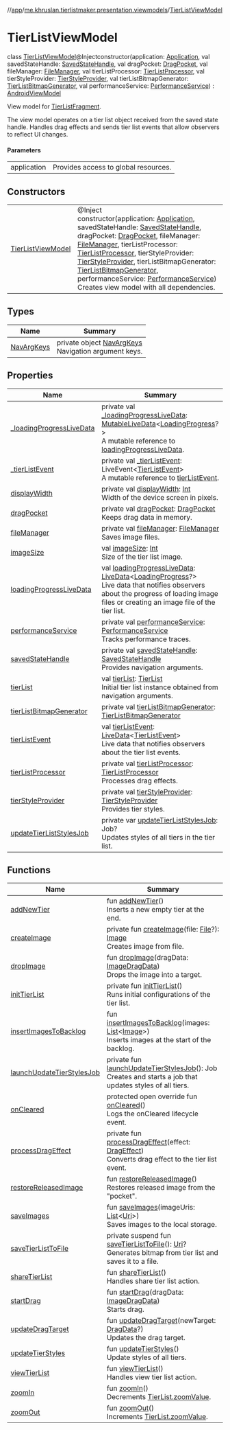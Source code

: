 //[app](../../../index.md)/[me.khruslan.tierlistmaker.presentation.viewmodels](../index.md)/[TierListViewModel](index.md)

# TierListViewModel

class [TierListViewModel](index.md)@Injectconstructor(application: [Application](https://developer.android.com/reference/kotlin/android/app/Application.html), val savedStateHandle: [SavedStateHandle](https://developer.android.com/reference/kotlin/androidx/lifecycle/SavedStateHandle.html), val dragPocket: [DragPocket](../../me.khruslan.tierlistmaker.data.providers.drag/-drag-pocket/index.md), val fileManager: [FileManager](../../me.khruslan.tierlistmaker.data.providers.file/-file-manager/index.md), val tierListProcessor: [TierListProcessor](../../me.khruslan.tierlistmaker.data.providers.tierlist/-tier-list-processor/index.md), val tierStyleProvider: [TierStyleProvider](../../me.khruslan.tierlistmaker.data.providers.tierlist.tier/-tier-style-provider/index.md), val tierListBitmapGenerator: [TierListBitmapGenerator](../../me.khruslan.tierlistmaker.presentation.utils.tierlist/-tier-list-bitmap-generator/index.md), val performanceService: [PerformanceService](../../me.khruslan.tierlistmaker.util.performance/-performance-service/index.md)) : [AndroidViewModel](https://developer.android.com/reference/kotlin/androidx/lifecycle/AndroidViewModel.html)

View model for [TierListFragment](../../me.khruslan.tierlistmaker.presentation.screens.tierlist/-tier-list-fragment/index.md).

The view model operates on a tier list object received from the saved state handle. Handles drag effects and sends tier list events that allow observers to reflect UI changes.

#### Parameters

| | |
|---|---|
| application | Provides access to global resources. |

## Constructors

| | |
|---|---|
| [TierListViewModel](-tier-list-view-model.md) | @Inject<br>constructor(application: [Application](https://developer.android.com/reference/kotlin/android/app/Application.html), savedStateHandle: [SavedStateHandle](https://developer.android.com/reference/kotlin/androidx/lifecycle/SavedStateHandle.html), dragPocket: [DragPocket](../../me.khruslan.tierlistmaker.data.providers.drag/-drag-pocket/index.md), fileManager: [FileManager](../../me.khruslan.tierlistmaker.data.providers.file/-file-manager/index.md), tierListProcessor: [TierListProcessor](../../me.khruslan.tierlistmaker.data.providers.tierlist/-tier-list-processor/index.md), tierStyleProvider: [TierStyleProvider](../../me.khruslan.tierlistmaker.data.providers.tierlist.tier/-tier-style-provider/index.md), tierListBitmapGenerator: [TierListBitmapGenerator](../../me.khruslan.tierlistmaker.presentation.utils.tierlist/-tier-list-bitmap-generator/index.md), performanceService: [PerformanceService](../../me.khruslan.tierlistmaker.util.performance/-performance-service/index.md))<br>Creates view model with all dependencies. |

## Types

| Name | Summary |
|---|---|
| [NavArgKeys](-nav-arg-keys/index.md) | private object [NavArgKeys](-nav-arg-keys/index.md)<br>Navigation argument keys. |

## Properties

| Name | Summary |
|---|---|
| [_loadingProgressLiveData](_loading-progress-live-data.md) | private val [_loadingProgressLiveData](_loading-progress-live-data.md): [MutableLiveData](https://developer.android.com/reference/kotlin/androidx/lifecycle/MutableLiveData.html)&lt;[LoadingProgress](../../me.khruslan.tierlistmaker.presentation.models/-loading-progress/index.md)?&gt;<br>A mutable reference to [loadingProgressLiveData](loading-progress-live-data.md). |
| [_tierListEvent](_tier-list-event.md) | private val [_tierListEvent](_tier-list-event.md): LiveEvent&lt;[TierListEvent](../../me.khruslan.tierlistmaker.data.models.tierlist/-tier-list-event/index.md)&gt;<br>A mutable reference to [tierListEvent](tier-list-event.md). |
| [displayWidth](display-width.md) | private val [displayWidth](display-width.md): [Int](https://kotlinlang.org/api/latest/jvm/stdlib/kotlin/-int/index.html)<br>Width of the device screen in pixels. |
| [dragPocket](drag-pocket.md) | private val [dragPocket](drag-pocket.md): [DragPocket](../../me.khruslan.tierlistmaker.data.providers.drag/-drag-pocket/index.md)<br>Keeps drag data in memory. |
| [fileManager](file-manager.md) | private val [fileManager](file-manager.md): [FileManager](../../me.khruslan.tierlistmaker.data.providers.file/-file-manager/index.md)<br>Saves image files. |
| [imageSize](image-size.md) | val [imageSize](image-size.md): [Int](https://kotlinlang.org/api/latest/jvm/stdlib/kotlin/-int/index.html)<br>Size of the tier list image. |
| [loadingProgressLiveData](loading-progress-live-data.md) | val [loadingProgressLiveData](loading-progress-live-data.md): [LiveData](https://developer.android.com/reference/kotlin/androidx/lifecycle/LiveData.html)&lt;[LoadingProgress](../../me.khruslan.tierlistmaker.presentation.models/-loading-progress/index.md)?&gt;<br>Live data that notifies observers about the progress of loading image files or creating an image file of the tier list. |
| [performanceService](performance-service.md) | private val [performanceService](performance-service.md): [PerformanceService](../../me.khruslan.tierlistmaker.util.performance/-performance-service/index.md)<br>Tracks performance traces. |
| [savedStateHandle](saved-state-handle.md) | private val [savedStateHandle](saved-state-handle.md): [SavedStateHandle](https://developer.android.com/reference/kotlin/androidx/lifecycle/SavedStateHandle.html)<br>Provides navigation arguments. |
| [tierList](tier-list.md) | val [tierList](tier-list.md): [TierList](../../me.khruslan.tierlistmaker.data.models.tierlist/-tier-list/index.md)<br>Initial tier list instance obtained from navigation arguments. |
| [tierListBitmapGenerator](tier-list-bitmap-generator.md) | private val [tierListBitmapGenerator](tier-list-bitmap-generator.md): [TierListBitmapGenerator](../../me.khruslan.tierlistmaker.presentation.utils.tierlist/-tier-list-bitmap-generator/index.md) |
| [tierListEvent](tier-list-event.md) | val [tierListEvent](tier-list-event.md): [LiveData](https://developer.android.com/reference/kotlin/androidx/lifecycle/LiveData.html)&lt;[TierListEvent](../../me.khruslan.tierlistmaker.data.models.tierlist/-tier-list-event/index.md)&gt;<br>Live data that notifies observers about the tier list events. |
| [tierListProcessor](tier-list-processor.md) | private val [tierListProcessor](tier-list-processor.md): [TierListProcessor](../../me.khruslan.tierlistmaker.data.providers.tierlist/-tier-list-processor/index.md)<br>Processes drag effects. |
| [tierStyleProvider](tier-style-provider.md) | private val [tierStyleProvider](tier-style-provider.md): [TierStyleProvider](../../me.khruslan.tierlistmaker.data.providers.tierlist.tier/-tier-style-provider/index.md)<br>Provides tier styles. |
| [updateTierListStylesJob](update-tier-list-styles-job.md) | private var [updateTierListStylesJob](update-tier-list-styles-job.md): Job?<br>Updates styles of all tiers in the tier list. |

## Functions

| Name | Summary |
|---|---|
| [addNewTier](add-new-tier.md) | fun [addNewTier](add-new-tier.md)()<br>Inserts a new empty tier at the end. |
| [createImage](create-image.md) | private fun [createImage](create-image.md)(file: [File](https://developer.android.com/reference/kotlin/java/io/File.html)?): [Image](../../me.khruslan.tierlistmaker.data.models.tierlist.image/-image/index.md)<br>Creates image from file. |
| [dropImage](drop-image.md) | fun [dropImage](drop-image.md)(dragData: [ImageDragData](../../me.khruslan.tierlistmaker.data.models.drag/-image-drag-data/index.md))<br>Drops the image into a target. |
| [initTierList](init-tier-list.md) | private fun [initTierList](init-tier-list.md)()<br>Runs initial configurations of the tier list. |
| [insertImagesToBacklog](insert-images-to-backlog.md) | fun [insertImagesToBacklog](insert-images-to-backlog.md)(images: [List](https://kotlinlang.org/api/latest/jvm/stdlib/kotlin.collections/-list/index.html)&lt;[Image](../../me.khruslan.tierlistmaker.data.models.tierlist.image/-image/index.md)&gt;)<br>Inserts images at the start of the backlog. |
| [launchUpdateTierStylesJob](launch-update-tier-styles-job.md) | private fun [launchUpdateTierStylesJob](launch-update-tier-styles-job.md)(): Job<br>Creates and starts a job that updates styles of all tiers. |
| [onCleared](on-cleared.md) | protected open override fun [onCleared](on-cleared.md)()<br>Logs the onCleared lifecycle event. |
| [processDragEffect](process-drag-effect.md) | private fun [processDragEffect](process-drag-effect.md)(effect: [DragEffect](../../me.khruslan.tierlistmaker.data.models.drag.effects/-drag-effect/index.md))<br>Converts drag effect to the tier list event. |
| [restoreReleasedImage](restore-released-image.md) | fun [restoreReleasedImage](restore-released-image.md)()<br>Restores released image from the &quot;pocket&quot;. |
| [saveImages](save-images.md) | fun [saveImages](save-images.md)(imageUris: [List](https://kotlinlang.org/api/latest/jvm/stdlib/kotlin.collections/-list/index.html)&lt;[Uri](https://developer.android.com/reference/kotlin/android/net/Uri.html)&gt;)<br>Saves images to the local storage. |
| [saveTierListToFile](save-tier-list-to-file.md) | private suspend fun [saveTierListToFile](save-tier-list-to-file.md)(): [Uri](https://developer.android.com/reference/kotlin/android/net/Uri.html)?<br>Generates bitmap from tier list and saves it to a file. |
| [shareTierList](share-tier-list.md) | fun [shareTierList](share-tier-list.md)()<br>Handles share tier list action. |
| [startDrag](start-drag.md) | fun [startDrag](start-drag.md)(dragData: [ImageDragData](../../me.khruslan.tierlistmaker.data.models.drag/-image-drag-data/index.md))<br>Starts drag. |
| [updateDragTarget](update-drag-target.md) | fun [updateDragTarget](update-drag-target.md)(newTarget: [DragData](../../me.khruslan.tierlistmaker.data.models.drag/-drag-data/index.md)?)<br>Updates the drag target. |
| [updateTierStyles](update-tier-styles.md) | fun [updateTierStyles](update-tier-styles.md)()<br>Update styles of all tiers. |
| [viewTierList](view-tier-list.md) | fun [viewTierList](view-tier-list.md)()<br>Handles view tier list action. |
| [zoomIn](zoom-in.md) | fun [zoomIn](zoom-in.md)()<br>Decrements [TierList.zoomValue](../../me.khruslan.tierlistmaker.data.models.tierlist/-tier-list/zoom-value.md). |
| [zoomOut](zoom-out.md) | fun [zoomOut](zoom-out.md)()<br>Increments [TierList.zoomValue](../../me.khruslan.tierlistmaker.data.models.tierlist/-tier-list/zoom-value.md). |
